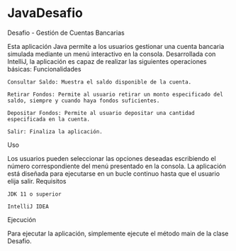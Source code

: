 # JavaDesafio
Desafio - Gestión de Cuentas Bancarias

Esta aplicación Java permite a los usuarios gestionar una cuenta bancaria simulada mediante un menú interactivo en la consola. Desarrollada con IntelliJ, la aplicación es capaz de realizar las siguientes operaciones básicas:
Funcionalidades

    Consultar Saldo: Muestra el saldo disponible de la cuenta.

    Retirar Fondos: Permite al usuario retirar un monto especificado del saldo, siempre y cuando haya fondos suficientes.

    Depositar Fondos: Permite al usuario depositar una cantidad especificada en la cuenta.

    Salir: Finaliza la aplicación.

Uso

Los usuarios pueden seleccionar las opciones deseadas escribiendo el número correspondiente del menú presentado en la consola. La aplicación está diseñada para ejecutarse en un bucle continuo hasta que el usuario elija salir.
Requisitos

    JDK 11 o superior

    IntelliJ IDEA

Ejecución

Para ejecutar la aplicación, simplemente ejecute el método main de la clase Desafio.
